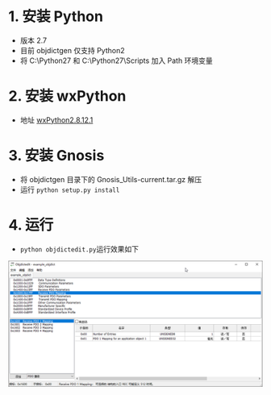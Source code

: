 # 1. 安装 Python

- 版本 2.7
- 目前 objdictgen 仅支持 Python2
- 将 C:\Python27 和 C:\Python27\Scripts 加入 Path 环境变量

# 2. 安装 wxPython

- 地址 [wxPython2.8.12.1](https://sourceforge.net/projects/wxpython/files/wxPython/2.8.12.1/)

# 3. 安装 Gnosis

- 将 objdictgen 目录下的 Gnosis_Utils-current.tar.gz 解压
- 运行 `python setup.py install`

# 4. 运行

- `python objdictedit.py`运行效果如下

![image-20220506220835606](install.assets/image-20220506220835606.png)

